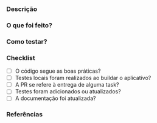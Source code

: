 ###  Descrição
<!-- Explique a motivação dessa PR. -->

###  O que foi feito?
<!-- Liste as mudanças principais feitas nesse PR. -->

###  Como testar?
<!-- Descreva os passos para testar a alteração. -->

###  Checklist
- [ ] O código segue as boas práticas?
- [ ] Testes locais foram realizados ao buildar o aplicativo?
- [ ] A PR se refere à entrega de alguma task?
- [ ] Testes foram adicionados ou atualizados?
- [ ] A documentação foi atualizada?

###  Referências
<!-- Algum link útil, issue relacionada ou informação extra. -->